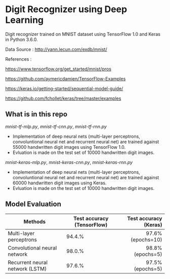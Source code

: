 # Digit Recognizer using Deep Learning

Digit recognizer trained on MNIST dataset using TensorFlow 1.0 and Keras in Python 3.6.0. 

Data Source : http://yann.lecun.com/exdb/mnist/

References : 

https://www.tensorflow.org/get_started/mnist/pros

https://github.com/aymericdamien/TensorFlow-Examples

https://keras.io/getting-started/sequential-model-guide/

https://github.com/fchollet/keras/tree/master/examples


## What is in this repo

*mnist-tf-mlp.py*, *mnist-tf-cnn.py*, *mnist-tf-rnn.py*

* Implementation of deep neural nets (multi-layer perceptrons, convoluntional neural net and recurrent neural net) are trained against 55000 handwritten digit images using TensorFlow 1.0.
* Evluation is made on the test set of 10000 handwritten digit images.


*mnist-keras-mlp.py*, *mnist-keras-cnn.py*, *mnist-keras-rnn.py*

* Implementation of deep neural nets (multi-layer perceptrons, convoluntional neural net and recurrent neural net) are trained against 60000 handwritten digit images using Keras.
* Evluation is made on the test set of 10000 handwritten digit images.



## Model Evaluation
| Methods                         |  Test accuracy (TensorFlow)  |  Test accuracy (Keras)  |
| ------------------------------- |------------------------------|------------------------:|
| Multi-layer perceptrons         |  94.4.%                      |  97.6% (epochs=10)      |
| Convolutional neural network    |  98.0.%                      |  98.8% (epochs=5)       |
| Recurrent neural network (LSTM) |  97.6.%                      |  97.5% (epochs=5)       |

